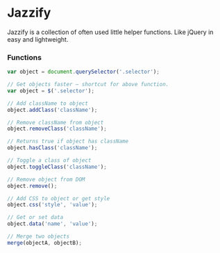# Jazzify

Jazzify is a collection of often used little helper functions. Like jQuery in easy and lightweight.

### Functions

```javascript
var object = document.querySelector('.selector');

// Get objects faster – shortcut for above function.
var object = $('.selector');

// Add className to object
object.addClass('className');

// Remove className from object
object.removeClass('className');

// Returns true if object has className
object.hasClass('className');

// Toggle a class of object
object.toggleClass('className');

// Remove object from DOM
object.remove();

// Add CSS to object or get style
object.css('style', 'value');

// Get or set data
object.data('name', 'value');

// Merge two objects
merge(objectA, objectB);
```